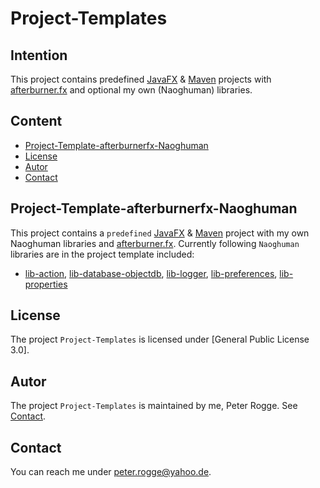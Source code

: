 Project-Templates
===



Intention
---
This project contains predefined [JavaFX] &amp; [Maven] projects with [afterburner.fx] and optional my own (Naoghuman) libraries.



Content
---
* [Project-Template-afterburnerfx-Naoghuman](#PrTeafNa)
* [License](#License)
* [Autor](#Autor)
* [Contact](#Contact)



Project-Template-afterburnerfx-Naoghuman<a name="PrTeafNa" />
---

This project contains a `predefined` [JavaFX] &amp; [Maven] project with my own Naoghuman libraries and [afterburner.fx].
Currently following `Naoghuman` libraries are in the project template included:
* [lib-action], [lib-database-objectdb], [lib-logger], [lib-preferences], [lib-properties]



License<a name="License" />
---

The project `Project-Templates` is licensed under [General Public License 3.0].



Autor<a name="Autor" />
---

The project `Project-Templates` is maintained by me, Peter Rogge. See [Contact](#Contact).



Contact<a name="Contact" />
---

You can reach me under <peter.rogge@yahoo.de>.



[//]: # (Links)
[afterburner.fx]:https://github.com/AdamBien/afterburner.fx
[JavaFX]:http://docs.oracle.com/javase/8/javase-clienttechnologies.htm
[lib-action]:https://github.com/Naoghuman/lib-action.git
[lib-database-objectdb]:https://github.com/Naoghuman/lib-database-objectdb.git
[lib-logger]:https://github.com/Naoghuman/lib-logger.git
[lib-preferences]:https://github.com/Naoghuman/lib-preferences.git
[lib-properties]:https://github.com/Naoghuman/lib-properties.git
[Maven]:http://maven.apache.org/
